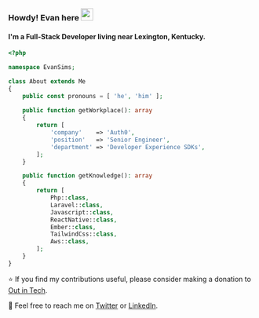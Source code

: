 ### Howdy! Evan here <a href="https://www.evansims.com/"><img src="https://media.giphy.com/media/hvRJCLFzcasrR4ia7z/giphy.gif" width="25px"></a>
#### I'm a Full-Stack Developer living near Lexington, Kentucky.

```php
<?php

namespace EvanSims;

class About extends Me
{
    public const pronouns = [ 'he', 'him' ];
    
    public function getWorkplace(): array
    {
        return [
            'company'    => 'Auth0',
            'position'   => 'Senior Engineer',
            'department' => 'Developer Experience SDKs',
        ];
    }

    public function getKnowledge(): array
    {
        return [
            Php::class,
            Laravel::class,
            Javascript::class,
            ReactNative::class,
            Ember::class,
            TailwindCss::class,
            Aws::class,
        ];
    }
}
```

⭐ If you find my contributions useful, please consider making a donation to [Out in Tech](https://outintech.com/).

📮 Feel free to reach me on [Twitter](https://twitter.com/evansims) or [LinkedIn](https://linkedin.com/in/evansims).
